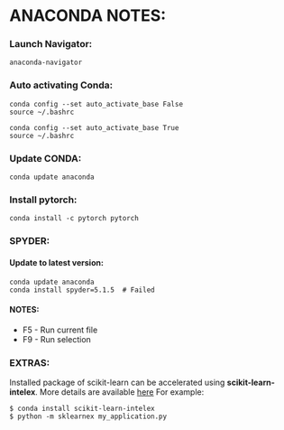 # ANACONDA NOTES:

### Launch Navigator:

	anaconda-navigator

### Auto activating Conda:

	conda config --set auto_activate_base False
	source ~/.bashrc

	conda config --set auto_activate_base True
	source ~/.bashrc

### Update CONDA:

	conda update anaconda

### Install pytorch:

	conda install -c pytorch pytorch
	
### SPYDER:

#### Update to latest version:

	conda update anaconda
	conda install spyder=5.1.5	# Failed

#### NOTES:
* F5 - Run current file
* F9 - Run selection


### EXTRAS:
Installed package of scikit-learn can be accelerated using **scikit-learn-intelex**.
More details are available [here](https://intel.github.io/scikit-learn-intelex)
For example:

	$ conda install scikit-learn-intelex
	$ python -m sklearnex my_application.py